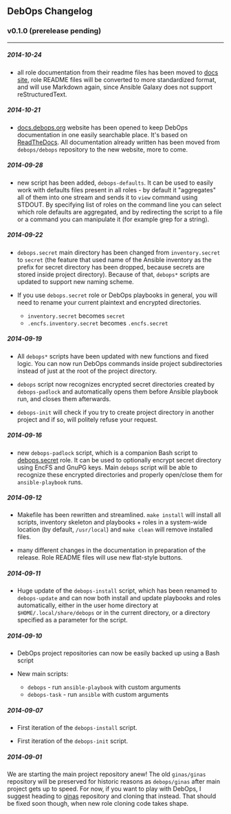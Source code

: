 ## DebOps Changelog


### v0.1.0 (prerelease pending)

***

##### 2014-10-24

* all role documentation from their readme files has been moved to
  [docs site](http://docs.debops.org/), role README files will be converted to
  more standardized format, and will use Markdown again, since Ansible Galaxy
  does not support reStructuredText.

##### 2014-10-21

* [docs.debops.org](http://docs.debops.org/) website has been opened to keep
  DebOps documentation in one easily searchable place. It's based on
  [ReadTheDocs](http://readthedocs.org/). All documentation already written
  has been moved from `debops/debops` repository to the new website, more to
  come.

##### 2014-09-28

* new script has been added, `debops-defaults`. It can be used to easily work
  with defaults files present in all roles - by default it "aggregates" all
  of them into one stream and sends it to `view` command using STDOUT. By
  specifying list of roles on the command line you can select which role
  defaults are aggregated, and by redirecting the script to a file or
  a command you can manipulate it (for example grep for a string).

##### 2014-09-22

* `debops.secret` main directory has been changed from `inventory.secret` to
  `secret` (the feature that used name of the Ansible inventory as the prefix
  for secret directory has been dropped, because secrets are stored inside
  project directory). Because of that, `debops*` scripts are updated to
  support new naming scheme.

* If you use `debops.secret` role or DebOps playbooks in general, you will need
  to rename your current plaintext and encrypted directories.

  - `inventory.secret` becomes `secret`
  - `.encfs.inventory.secret` becomes `.encfs.secret`

##### 2014-09-19

* All `debops*` scripts have been updated with new functions and fixed logic.
  You can now run DebOps commands inside project subdirectories instead of
  just at the root of the project directory.

* `debops` script now recognizes encrypted secret directories created by
  `debops-padlock` and automatically opens them before Ansible playbook run,
  and closes them afterwards.

* `debops-init` will check if you try to create project directory in another
  project and if so, will politely refuse your request.

##### 2014-09-16

* new `debops-padlock` script, which is a companion Bash script to
  [debops.secret](https://github.com/debops/ansible-secret) role. It can be
  used to optionally encrypt secret directory using EncFS and GnuPG keys. Main
  `debops` script will be able to recognize these encrypted directories and
  properly open/close them for `ansible-playbook` runs.

##### 2014-09-12

* Makefile has been rewritten and streamlined. `make install` will install all
  scripts, inventory skeleton and playbooks + roles in a system-wide location
  (by default, `/usr/local`) and `make clean` will remove installed files.

* many different changes in the documentation in preparation of the release.
  Role README files will use new flat-style buttons.

##### 2014-09-11

* Huge update of the `debops-install` script, which has been renamed to
  `debops-update` and can now both install and update playbooks and roles
  automatically, either in the user home directory at
  `$HOME/.local/share/debops` or in the current directory, or a directory
  specified as a parameter for the script.

##### 2014-09-10

* DebOps project repositories can now be easily backed up using a Bash script

* New main scripts:
  - `debops` - run `ansible-playbook` with custom arguments
  - `debops-task` - run `ansible` with custom arguments

##### 2014-09-07

* First iteration of the `debops-install` script.

* First iteration of the `debops-init` script.

##### 2014-09-01

We are starting the main project repository anew! The old `ginas/ginas`
repository will be preserved for historic reasons as `debops/ginas` after main
project gets up to speed. For now, if you want to play with DebOps, I suggest
heading to [ginas](https://github.com/ginas/ginas/) repository and cloning that
instead. That should be fixed soon though, when new role cloning code takes
shape.


